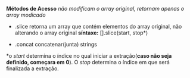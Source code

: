 **Métodos de Acesso** *não modificam o array original, retornam apenas o array modicado*

* .slice
retorna um array que contém elementos do array original, não alterando o array original
**síntaxe:** [].slice(start, stop*)

* .concat 
concatenar(junta) strings

*o *start* determina o índice no qual iniciar a extração(**caso não seja definido, começara em 0**). O *stop* determina o índice em que será finalizada a extração.
